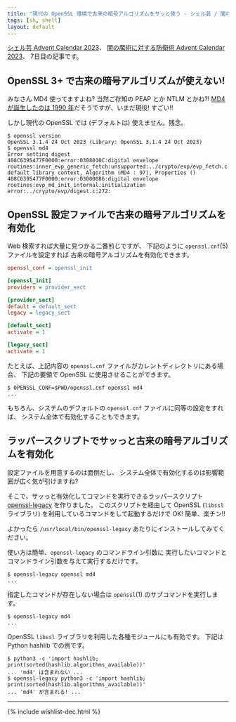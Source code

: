 ```yaml
---
title: "現代の OpenSSL 環境で古来の暗号アルゴリズムをサッと使う - シェル芸 / 闇の魔術に対する防衛術 Advent Calendar 2023"
tags: [sh, shell]
layout: default
---
```


[シェル芸 Advent Calendar 2023](https://qiita.com/advent-calendar/2023/shellgei)、
[闇の魔術に対する防衛術 Advent Calendar 2023](https://qiita.com/advent-calendar/2023/yaminomajutu)、
7日目の記事です。

OpenSSL 3+ で古来の暗号アルゴリズムが使えない!
----------------------------------------------------------------------

みなさん MD4 使ってますよね? 当然ご存知の PEAP とか NTLM とかね?!
[MD4 が誕生したのは 1990 年](https://ja.wikipedia.org/wiki/MD4)だそうですが、いまだ現役! すごい!!

しかし現代の OpenSSL では (デフォルトは) 使えません。残念。

```console
$ openssl version
OpenSSL 3.1.4 24 Oct 2023 (Library: OpenSSL 3.1.4 24 Oct 2023)
$ openssl md4
Error setting digest
408C6395477F0000:error:0308010C:digital envelope routines:inner_evp_generic_fetch:unsupported:../crypto/evp/evp_fetch.c:341:Global default library context, Algorithm (MD4 : 97), Properties ()
408C6395477F0000:error:03000086:digital envelope routines:evp_md_init_internal:initialization error:../crypto/evp/digest.c:272:
```

OpenSSL 設定ファイルで古来の暗号アルゴリズムを有効化
----------------------------------------------------------------------

Web 検索すれば大量に見つかる二番煎じですが、
下記のように `openssl.cnf`(5) ファイルを設定すれば
古来の暗号アルゴリズムを有効化できます。

```ini
openssl_conf = openssl_init

[openssl_init]
providers = provider_sect

[provider_sect]
default = default_sect
legacy = legacy_sect

[default_sect]
activate = 1

[legacy_sect]
activate = 1
```

たとえば、上記内容の `openssl.cnf` ファイルがカレントディレクトリにある場合、
下記の要領で OpenSSL に使用させることができます。

```console
$ OPENSSL_CONF=$PWD/openssl.cnf openssl md4
...
```

もちろん、システムのデフォルトの `openssl.cnf` ファイルに同等の設定をすれば、
システム全体で有効化することもできます。

ラッパースクリプトでサッっと古来の暗号アルゴリズムを有効化
----------------------------------------------------------------------

設定ファイルを用意するのは面倒だし、
システム全体で有効化するのは影響範囲が広く気が引けますね?

そこで、サッっと有効化してコマンドを実行できるラッパースクリプト
[openssl-legacy](https://github.com/fumiyas/home-commands/blob/master/openssl-legacy)
を作りました。
このスクリプトを経由して OpenSSL (`libssl` ライブラリ)
を利用しているコマンドをして起動するだけで OK! 簡単、楽チン!!

よかったら `/usr/local/bin/openssl-legacy` あたりにインストールしてみてください。

使い方は簡単、`openssl-legacy` のコマンドライン引数に
実行したいコマンドとコマンドライン引数を与えて実行するだけです。

```console
$ openssl-legacy openssl md4
...
```

指定したコマンドが存在しない場合は `openssl`(1) のサブコマンドを実行します。

```
$ openssl-legacy md4
...
```

OpenSSL `libssl` ライブラリを利用した各種モジュールにも有効です。
下記は Python hashlib での例です。

```console
$ python3 -c 'import hashlib; print(sorted(hashlib.algorithms_available))'
... 'md4' は含まれない ...
$ openssl-legacy python3 -c 'import hashlib; print(sorted(hashlib.algorithms_available))'
... 'md4' が含まれる! ...
```

* * *

{% include wishlist-dec.html %}
